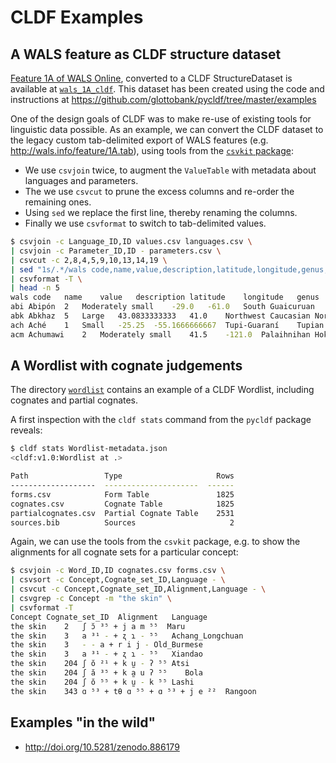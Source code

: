 # CLDF Examples

## A WALS feature as CLDF structure dataset

[Feature 1A of WALS Online](http://wals.info/feature/1A), converted to a CLDF StructureDataset is available at [`wals_1A_cldf`](wals_1A_cldf). This dataset
has been created using the code and instructions at https://github.com/glottobank/pycldf/tree/master/examples

One of the design goals of CLDF was to make re-use of existing tools for linguistic data possible. As an example, we can convert the CLDF
dataset to the legacy custom tab-delimited export of WALS features (e.g.
http://wals.info/feature/1A.tab), using tools from the [`csvkit` package](https://csvkit.readthedocs.io/):
- We use `csvjoin` twice, to augment the `ValueTable` with metadata about languages and parameters.
- The we use `csvcut` to prune the excess columns and re-order the remaining ones.
- Using `sed` we replace the first line, thereby renaming the columns.
- Finally we use `csvformat` to switch to tab-delimited values.

```bash
$ csvjoin -c Language_ID,ID values.csv languages.csv \
| csvjoin -c Parameter_ID,ID - parameters.csv \
| csvcut -c 2,8,4,5,9,10,13,14,19 \
| sed "1s/.*/wals code,name,value,description,latitude,longitude,genus,family,area/" \
| csvformat -T \
| head -n 5
wals code	name	value	description	latitude	longitude	genus	family	area
abi	Abipón	2	Moderately small	-29.0	-61.0	South Guaicuruan	Guaicuruan	Phonology
abk	Abkhaz	5	Large	43.0833333333	41.0	Northwest Caucasian	Northwest Caucasian	Phonology
ach	Aché	1	Small	-25.25	-55.1666666667	Tupi-Guaraní	Tupian	Phonology
acm	Achumawi	2	Moderately small	41.5	-121.0	Palaihnihan	Hokan	Phonology
```

## A Wordlist with cognate judgements

The directory [`wordlist`](wordlist) contains an example of a CLDF Wordlist,
including cognates and partial cognates.

A first inspection with the `cldf stats` command from the `pycldf` package reveals:

```bash
$ cldf stats Wordlist-metadata.json 
<cldf:v1.0:Wordlist at .>

Path                 Type                     Rows
-------------------  ---------------------  ------
forms.csv            Form Table               1825
cognates.csv         Cognate Table            1825
partialcognates.csv  Partial Cognate Table    2531
sources.bib          Sources                     2
```

Again, we can use the tools from the `csvkit` package, e.g. to show the
alignments for all cognate sets for a particular concept:

```bash
$ csvjoin -c Word_ID,ID cognates.csv forms.csv \
| csvsort -c Concept,Cognate_set_ID,Language - \
| csvcut -c Concept,Cognate_set_ID,Alignment,Language - \
| csvgrep -c Concept -m "the skin" \
| csvformat -T
Concept	Cognate_set_ID	Alignment	Language
the skin	2	ʃ ɔ̆ ³⁵ + j a m ⁵⁵	Maru
the skin	3	a ³¹ - + ʐ ɿ - ⁵⁵	Achang_Longchuan
the skin	3	- - a + r i j -	Old_Burmese
the skin	3	a ³¹ - + ʐ ɿ - ⁵⁵	Xiandao
the skin	204	ʃ ŏ ²¹ + k ṵ - ʔ ⁵⁵	Atsi
the skin	204	ʃ ă ³⁵ + k a̰ u ʔ ⁵⁵	Bola
the skin	204	ʃ ŏ ⁵⁵ + k ṵ - k ⁵⁵	Lashi
the skin	343	ɑ ⁵³ + tθ ɑ ⁵⁵ + ɑ ⁵³ + j e ²²	Rangoon
```


## Examples "in the wild"

- http://doi.org/10.5281/zenodo.886179
